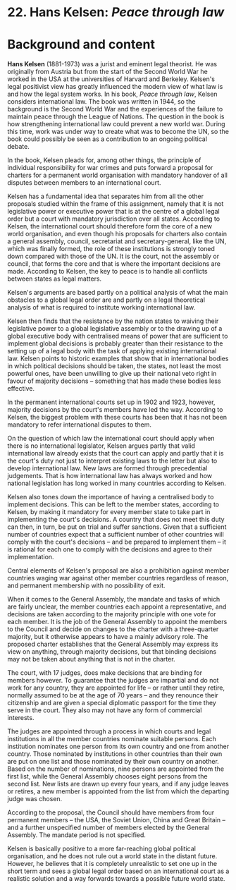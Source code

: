 # 22. Hans Kelsen: _Peace through law_ 


# **Background and content**

**Hans Kelsen** (1881-1973) was a jurist and eminent legal theorist. He was originally from Austria but from the start of the Second World War he worked in the USA at the universities of Harvard and Berkeley. Kelsen's legal positivist view has greatly influenced the modern view of what law is and how the legal system works. In his book, _Peace through law_, Kelsen considers international law. The book was written in 1944, so the background is the Second World War and the experiences of the failure to maintain peace through the League of Nations. The question in the book is how strengthening international law could prevent a new world war. During this time, work was under way to create what was to become the UN, so the book could possibly be seen as a contribution to an ongoing political debate. 

In the book, Kelsen pleads for, among other things, the principle of individual responsibility for war crimes and puts forward a proposal for charters for a permanent world organisation with mandatory handover of all disputes between members to an international court.

Kelsen has a fundamental idea that separates him from all the other proposals studied within the frame of this assignment, namely that it is not legislative power or executive power that is at the centre of a global legal order but a court with mandatory jurisdiction over all states. According to Kelsen, the international court should therefore form the core of a new world organisation, and even though his proposals for charters also contain a general assembly, council, secretariat and secretary-general, like the UN, which was finally formed, the role of these institutions is strongly toned down compared with those of the UN. It is the court, not the assembly or council, that forms the core and that is where the important decisions are made. According to Kelsen, the key to peace is to handle all conflicts between states as legal matters. 

Kelsen's arguments are based partly on a political analysis of what the main obstacles to a global legal order are and partly on a legal theoretical analysis of what is required to institute working international law.

Kelsen then finds that the resistance by the nation states to waiving their legislative power to a global legislative assembly or to the drawing up of a global executive body with centralised means of power that are sufficient to implement global decisions is probably greater than their resistance to the setting up of a legal body with the task of applying existing international law. Kelsen points to historic examples that show that in international bodies in which political decisions should be taken, the states, not least the most powerful ones, have been unwilling to give up their national veto right in favour of majority decisions – something that has made these bodies less effective.

In the permanent international courts set up in 1902 and 1923, however, majority decisions by the court's members have led the way. According to Kelsen, the biggest problem with these courts has been that it has not been mandatory to refer international disputes to them.

On the question of which law the international court should apply when there is no international legislator, Kelsen argues partly that valid international law already exists that the court can apply and partly that it is the court's duty not just to interpret existing laws to the letter but also to develop international law. New laws are formed through precedential judgements. That is how international law has always worked and how national legislation has long worked in many countries according to Kelsen.

Kelsen also tones down the importance of having a centralised body to implement decisions. This can be left to the member states, according to Kelsen, by making it mandatory for every member state to take part in implementing the court's decisions. A country that does not meet this duty can then, in turn, be put on trial and suffer sanctions. Given that a sufficient number of countries expect that a sufficient number of other countries will comply with the court's decisions – and be prepared to implement them – it is rational for each one to comply with the decisions and agree to their implementation.

Central elements of Kelsen's proposal are also a prohibition against member countries waging war against other member countries regardless of reason, and permanent membership with no possibility of exit.

When it comes to the General Assembly, the mandate and tasks of which are fairly unclear, the member countries each appoint a representative, and decisions are taken according to the majority principle with one vote for each member. It is the job of the General Assembly to appoint the members to the Council and decide on changes to the charter with a three-quarter majority, but it otherwise appears to have a mainly advisory role. The proposed charter establishes that the General Assembly may express its view on anything, through majority decisions, but that binding decisions may not be taken about anything that is not in the charter.

The court, with 17 judges, does make decisions that are binding for members however. To guarantee that the judges are impartial and do not work for any country, they are appointed for life – or rather until they retire, normally assumed to be at the age of 70 years – and they renounce their citizenship and are given a special diplomatic passport for the time they serve in the court. They also may not have any form of commercial interests. 

The judges are appointed through a process in which courts and legal institutions in all the member countries nominate suitable persons. Each institution nominates one person from its own country and one from another country. Those nominated by institutions in other countries than their own are put on one list and those nominated by their own country on another. Based on the number of nominations, nine persons are appointed from the first list, while the General Assembly chooses eight persons from the second list. New lists are drawn up every four years, and if any judge leaves or retires, a new member is appointed from the list from which the departing judge was chosen.

According to the proposal, the Council should have members from four permanent members – the USA, the Soviet Union, China and Great Britain – and a further unspecified number of members elected by the General Assembly. The mandate period is not specified.

Kelsen is basically positive to a more far-reaching global political organisation, and he does not rule out a world state in the distant future. However, he believes that it is completely unrealistic to set one up in the short term and sees a global legal order based on an international court as a realistic solution and a way forwards towards a possible future world state.

